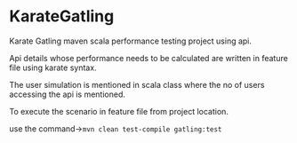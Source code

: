# KarateGatling
Karate Gatling maven scala performance testing project using api.



Api details whose performance needs to be calculated are written in feature file using karate syntax.



The user simulation is mentioned in scala class where the no of users accessing the api is mentioned.




To execute the scenario in feature file from project location.





use the command->`mvn clean test-compile gatling:test`
